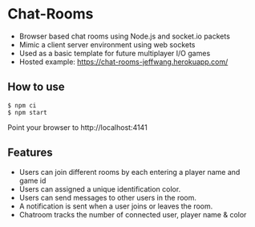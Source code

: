 # Chat-Rooms

- Browser based chat rooms using Node.js and socket.io packets 
- Mimic a client server environment using web sockets 
- Used as a basic template for future multiplayer I/O games 
- Hosted example: https://chat-rooms-jeffwang.herokuapp.com/

## How to use

```
$ npm ci
$ npm start
```

Point your browser to http://localhost:4141

## Features

- Users can join different rooms by each entering a player name and game id
- Users can assigned a unique identification color.
- Users can send messages to other users in the room.
- A notification is sent when a user joins or leaves the room.
- Chatroom tracks the number of connected user, player name & color 
